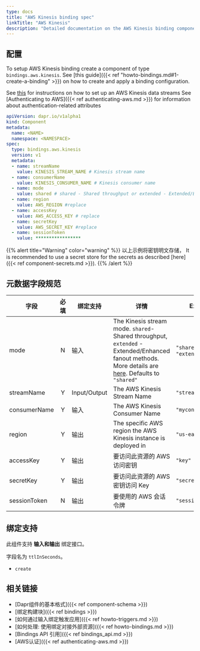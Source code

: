 ```yaml
---
type: docs
title: "AWS Kinesis binding spec"
linkTitle: "AWS Kinesis"
description: "Detailed documentation on the AWS Kinesis binding component"
---
```


## 配置

To setup AWS Kinesis binding create a component of type `bindings.aws.kinesis`. See [this guide]({{< ref "howto-bindings.md#1-create-a-binding" >}}) on how to create and apply a binding configuration.

See [this](https://aws.amazon.com/kinesis/data-streams/getting-started/) for instructions on how to set up an AWS Kinesis data streams See [Authenticating to AWS]({{< ref authenticating-aws.md >}}) for information about authentication-related attributes

```yaml
apiVersion: dapr.io/v1alpha1
kind: Component
metadata:
  name: <NAME>
  namespace: <NAMESPACE>
spec:
  type: bindings.aws.kinesis
  version: v1
  metadata:
  - name: streamName
    value: KINESIS_STREAM_NAME # Kinesis stream name
  - name: consumerName 
    value: KINESIS_CONSUMER_NAME # Kinesis consumer name 
  - name: mode
    value: shared # shared - Shared throughput or extended - Extended/Enhanced fanout
  - name: region
    value: AWS_REGION #replace
  - name: accessKey
    value: AWS_ACCESS_KEY # replace
  - name: secretKey
    value: AWS_SECRET_KEY #replace
  - name: sessionToken
    value: *****************

```
{{% alert title="Warning" color="warning" %}}
以上示例将密钥明文存储， It is recommended to use a secret store for the secrets as described [here]({{< ref component-secrets.md >}}).
{{% /alert %}}

## 元数据字段规范

| 字段           | 必填 | 绑定支持         | 详情                                                                                                                                                                                                                           | Example                  |
| ------------ |:--:| ------------ | ---------------------------------------------------------------------------------------------------------------------------------------------------------------------------------------------------------------------------- | ------------------------ |
| mode         | N  | 输入           | The Kinesis stream mode. `shared`- Shared throughput, `extended` - Extended/Enhanced fanout methods. More details are [here](https://docs.aws.amazon.com/streams/latest/dev/building-consumers.html). Defaults to `"shared"` | `"shared"`, `"extended"` |
| streamName   | Y  | Input/Output | The AWS Kinesis Stream Name                                                                                                                                                                                                  | `"stream"`               |
| consumerName | Y  | 输入           | The AWS Kinesis Consumer Name                                                                                                                                                                                                | `"myconsumer"`           |
| region       | Y  | 输出           | The specific AWS region the AWS Kinesis instance is deployed in                                                                                                                                                              | `"us-east-1"`            |
| accessKey    | Y  | 输出           | 要访问此资源的 AWS 访问密钥                                                                                                                                                                                                             | `"key"`                  |
| secretKey    | Y  | 输出           | 要访问此资源的 AWS 密钥访问 Key                                                                                                                                                                                                         | `"secretAccessKey"`      |
| sessionToken | N  | 输出           | 要使用的 AWS 会话令牌                                                                                                                                                                                                                | `"sessionToken"`         |

## 绑定支持

此组件支持 **输入和输出** 绑定接口。

字段名为 `ttlInSeconds`。

- `create`
## 相关链接

- [Dapr组件的基本格式]({{< ref component-schema >}})
- [绑定构建块]({{< ref bindings >}})
- [如何通过输入绑定触发应用]({{< ref howto-triggers.md >}})
- [如何处理: 使用绑定对接外部资源]({{< ref howto-bindings.md >}})
- [Bindings API 引用]({{< ref bindings_api.md >}})
- [AWS认证]({{< ref authenticating-aws.md >}})

